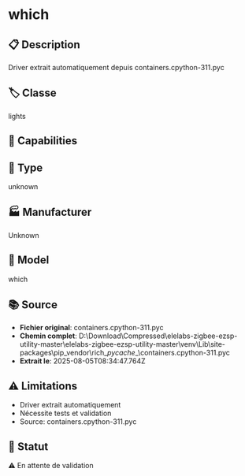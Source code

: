 # which

## 📋 Description
Driver extrait automatiquement depuis containers.cpython-311.pyc

## 🏷️ Classe
lights

## 🔧 Capabilities


## 📡 Type
unknown

## 🏭 Manufacturer
Unknown

## 📱 Model
which

## 📚 Source
- **Fichier original**: containers.cpython-311.pyc
- **Chemin complet**: D:\Download\Compressed\elelabs-zigbee-ezsp-utility-master\elelabs-zigbee-ezsp-utility-master\venv\Lib\site-packages\pip\_vendor\rich\__pycache__\containers.cpython-311.pyc
- **Extrait le**: 2025-08-05T08:34:47.764Z

## ⚠️ Limitations
- Driver extrait automatiquement
- Nécessite tests et validation
- Source: containers.cpython-311.pyc

## 🚀 Statut
⚠️ En attente de validation
